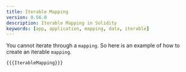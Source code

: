 ```yaml
---
title: Iterable Mapping
version: 0.56.0
description: Iterable Mapping in Solidity
keywords: [app, application, mapping, data, iterable]
---
```


You cannot iterate through a `mapping`. So here is an example of how to create an iterable `mapping`.

```solidity
{{{IterableMapping}}}
```
